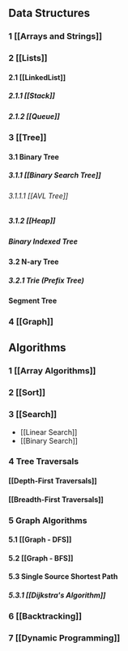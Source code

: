 ## Data Structures
### 1 [[Arrays and Strings]]
### 2 [[Lists]]
#### 2.1 [[LinkedList]]
##### 2.1.1 [[Stack]]
##### 2.1.2 [[Queue]]
### 3 [[Tree]]
#### 3.1 Binary Tree 
##### 3.1.1 [[Binary Search Tree]]
###### 3.1.1.1 [[AVL Tree]]

##### 3.1.2 [[Heap]]
##### Binary Indexed Tree
#### 3.2 N-ary Tree
##### 3.2.1 Trie (Prefix Tree)
#### Segment Tree

### 4 [[Graph]]
## Algorithms
### 1 [[Array Algorithms]]
### 2 [[Sort]]
### 3 [[Search]]
* [[Linear Search]]
* [[Binary Search]]
### 4 Tree Traversals
#### [[Depth-First Traversals]]
#### [[Breadth-First Traversals]]
### 5 Graph Algorithms 
#### 5.1 [[Graph - DFS]]
#### 5.2 [[Graph - BFS]]
#### 5.3 Single Source Shortest Path
##### 5.3.1 [[Dijkstra's Algorithm]]
### 6 [[Backtracking]]
### 7 [[Dynamic Programming]]


